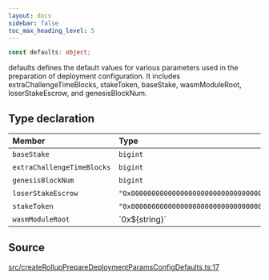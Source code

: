 ```yaml
---
layout: docs
sidebar: false
toc_max_heading_level: 5
---
```


```ts
const defaults: object;
```

defaults defines the default values for various parameters used in the
preparation of deployment configuration. It includes
extraChallengeTimeBlocks, stakeToken, baseStake, wasmModuleRoot,
loserStakeEscrow, and genesisBlockNum.

## Type declaration

| Member                     | Type                                           | Value       |
| :------------------------- | :--------------------------------------------- | :---------- |
| `baseStake`                | `bigint`                                       | ...         |
| `extraChallengeTimeBlocks` | `bigint`                                       | ...         |
| `genesisBlockNum`          | `bigint`                                       | ...         |
| `loserStakeEscrow`         | `"0x0000000000000000000000000000000000000000"` | zeroAddress |
| `stakeToken`               | `"0x0000000000000000000000000000000000000000"` | zeroAddress |
| `wasmModuleRoot`           | \`0x$\{string\}\`                              | -           |

## Source

[src/createRollupPrepareDeploymentParamsConfigDefaults.ts:17](https://github.com/OffchainLabs/arbitrum-orbit-sdk/blob/cfcbd32d6879cf7817a33b24f062a0fd879ea257/src/createRollupPrepareDeploymentParamsConfigDefaults.ts#L17)
